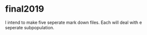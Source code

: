 # final2019
I intend to make five seperate mark down files. Each will deal with e seperate subpopulation.
